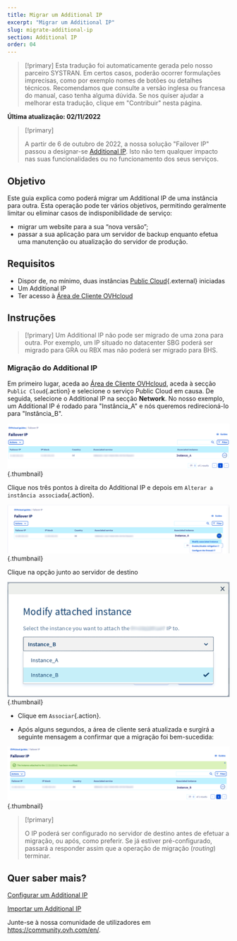 ```yaml
---
title: Migrar um Additional IP
excerpt: "Migrar um Additional IP"
slug: migrate-additional-ip
section: Additional IP
order: 04
---
```


> [!primary]
> Esta tradução foi automaticamente gerada pelo nosso parceiro SYSTRAN. Em certos casos, poderão ocorrer formulações imprecisas, como por exemplo nomes de botões ou detalhes técnicos. Recomendamos que consulte a versão inglesa ou francesa do manual, caso tenha alguma dúvida. Se nos quiser ajudar a melhorar esta tradução, clique em "Contribuir" nesta página.
>

**Última atualização: 02/11/2022**

> [!primary]
>
> A partir de 6 de outubro de 2022, a nossa solução "Failover IP" passou a designar-se [Additional IP](https://www.ovhcloud.com/pt/network/additional-ip/). Isto não tem qualquer impacto nas suas funcionalidades ou no funcionamento dos seus serviços.
>

## Objetivo
Este guia explica como poderá migrar um Additional IP de uma instância para outra. Esta operação pode ter vários objetivos, permitindo geralmente limitar ou eliminar casos de indisponibilidade de serviço:

- migrar um website para a sua “nova versão”;
- passar a sua aplicação para um servidor de backup enquanto efetua uma manutenção ou atualização do servidor de produção.


## Requisitos

- Dispor de, no mínimo, duas instâncias [Public Cloud](https://www.ovhcloud.com/pt/public-cloud/){.external} iniciadas
- Um Additional IP
- Ter acesso à [Área de Cliente OVHcloud](https://www.ovh.com/auth/?action=gotomanager&from=https://www.ovh.pt/&ovhSubsidiary=pt)

## Instruções

> [!primary]
> Um Additional IP não pode ser migrado de uma zona para outra. Por exemplo, um IP situado no datacenter SBG poderá ser migrado para GRA ou RBX mas não poderá ser migrado para BHS.
>

### Migração do Additional IP

Em primeiro lugar, aceda ao [Área de Cliente OVHcloud](https://www.ovh.com/auth/?action=gotomanager&from=https://www.ovh.pt/&ovhSubsidiary=pt), aceda à secção `Public Cloud`{.action} e selecione o serviço Public Cloud em causa. De seguida, selecione o Additional IP na secção **Network**.
No nosso exemplo, um Additional IP é rodado para "Instância_A" e nós queremos redirecioná-lo para "Instância_B".

![ip-failover](images/failover2022.png){.thumbnail}

Clique nos três pontos à direita do Additional IP e depois em `Alterar a instância associada`{.action}. 

![ip-failover](images/modify1.2022.png){.thumbnail}

Clique na opção junto ao servidor de destino

![ip-failover](images/modify1.png){.thumbnail}

- Clique em `Associar`{.action}.

- Após alguns segundos, a área de cliente será atualizada e surgirá a seguinte mensagem a confirmar que a migração foi bem-sucedida:

![ip-failover](images/modify2.2022.png){.thumbnail}


> [!primary]
>
> O IP poderá ser configurado no servidor de destino antes de efetuar a migração, ou após, como preferir. Se já estiver pré-configurado, passará a responder assim que a operação de migração (*routing*) terminar.
> 

## Quer saber mais?

[Configurar um Additional IP](https://docs.ovh.com/pt/publiccloud/network-services/configure-additional-ip/)

[Importar um Additional IP](https://docs.ovh.com/pt/publiccloud/network-services/import-additional-ip/)

Junte-se à nossa comunidade de utilizadores em <https://community.ovh.com/en/>.